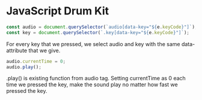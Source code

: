 # JavaScript Drum Kit

```JavaScript
const audio = document.querySelector(`audio[data-key="${e.keyCode}"]`);    
const key = document.querySelector(`.key[data-key="${e.keyCode}"]`);
```
For every key that we pressed, we select audio and key with the same data-attribute that we give.


```JavaScript
audio.currentTime = 0;
audio.play();
```
.play() is existing function from audio tag. Setting currentTime as 0 each time we pressed the key, make the sound play no matter how fast we pressed the key.